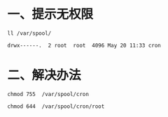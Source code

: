 # 一、提示无权限

```
ll /var/spool/

drwx------.  2 root  root  4096 May 20 11:33 cron
```

# 二、解决办法
```
chmod 755  /var/spool/cron

chmod 644  /var/spool/cron/root
```
